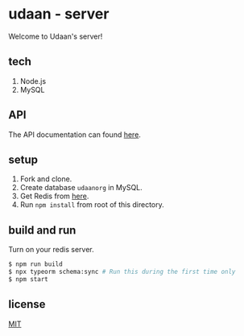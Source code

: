 # udaan - server

Welcome to Udaan's server!

## tech

1. Node.js
2. MySQL

## API

The API documentation can found [here](./docs/API.md).

## setup

1. Fork and clone.
2. Create database `udaanorg` in MySQL.
3. Get Redis from [here](https://redis.io/download).
3. Run `npm install` from root of this directory.

## build and run

Turn on your redis server.
```bash
$ npm run build
$ npx typeorm schema:sync # Run this during the first time only
$ npm start
```

## license

[MIT](./LICENSE)
